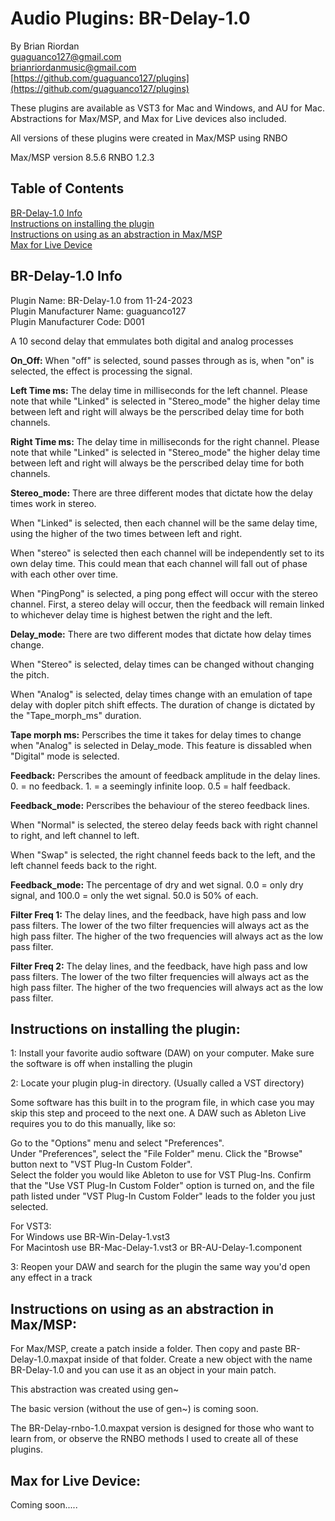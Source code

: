 # Audio Plugins: BR-Delay-1.0 
By Brian Riordan  
guaguanco127@gmail.com  
brianriordanmusic@gmail.com  
[https://github.com/guaguanco127/plugins](https://github.com/guaguanco127/plugins)

These plugins are available as VST3 for Mac and Windows, and AU for Mac. 
Abstractions for Max/MSP, and Max for Live devices also included. 

All versions of these plugins were created in Max/MSP using RNBO 

Max/MSP version 8.5.6
RNBO 1.2.3

## Table of Contents

[BR-Delay-1.0 Info](#plugininfo)  
[Instructions on installing the plugin](#installation)  
[Instructions on using as an abstraction in Max/MSP](#maxmsp)  
[Max for Live Device](#maxforlive)

## <a name="plugininfo"></a>BR-Delay-1.0 Info

Plugin Name: BR-Delay-1.0 from 11-24-2023  
Plugin Manufacturer Name: guaguanco127  
Plugin Manufacturer Code: D001

A 10 second delay that emmulates both digital and analog processes
    
**On_Off:** When "off" is selected, sound passes through as is, when "on" is selected, the effect is processing the signal. 
 
**Left Time ms:** The delay time in milliseconds for the left channel. Please note that while "Linked" is selected in "Stereo_mode" the higher delay time between left and right will always be the perscribed delay time for both channels.  

**Right Time ms:** The delay time in milliseconds for the right channel. Please note that while "Linked" is selected in "Stereo_mode" the higher delay time between left and right will always be the perscribed delay time for both channels.  

**Stereo_mode:** There are three different modes that dictate how the delay times work in stereo. 

When "Linked" is selected, then each channel will be the same delay time, using the higher of the two times between left and right. 

When "stereo" is selected then each channel will be independently set to its own delay time. This could mean that each channel will fall out of phase with each other over time. 

When "PingPong" is selected, a ping pong effect will occur with the stereo channel. First, a stereo delay will occur, then the feedback will remain linked to whichever delay time is highest betwen the right and the left.

**Delay_mode:** There are two different modes that dictate how delay times change.

When "Stereo" is selected, delay times can be changed without changing the pitch.

When "Analog" is selected, delay times change with an emulation of tape delay with dopler pitch shift effects. The duration of change is dictated by the "Tape_morph_ms" duration. 

**Tape morph ms:** Perscribes the time it takes for delay times to change when "Analog" is selected in Delay_mode. This feature is dissabled when "Digital" mode is selected. 

**Feedback:** Perscribes the amount of feedback amplitude in the delay lines. 0. = no feedback. 1. = a seemingly infinite loop. 0.5 = half feedback. 

**Feedback_mode:** Perscribes the behaviour of the stereo feedback lines.

When "Normal" is selected, the stereo delay feeds back with right channel to right, and left channel to left. 

When "Swap" is selected, the right channel feeds back to the left, and the left channel feeds back to the right. 

**Feedback_mode:** The percentage of dry and wet signal. 0.0 = only dry signal, and 100.0 = only the wet signal. 50.0 is 50% of each.

**Filter Freq 1:** The delay lines, and the feedback, have high pass and low pass filters. The lower of the two filter frequencies will always act as the high pass filter. The higher of the two frequencies will always act as the low pass filter. 

**Filter Freq 2:** The delay lines, and the feedback, have high pass and low pass filters. The lower of the two filter frequencies will always act as the high pass filter. The higher of the two frequencies will always act as the low pass filter. 


## <a name="installation"></a>Instructions on installing the plugin:

1: Install your favorite audio software (DAW) on your computer. Make sure the software is off when installing the plugin
 
2: Locate your plugin plug-in directory. (Usually called a VST directory)  

Some software has this built in to the program file, in which case you may skip this step and proceed to the next one. A DAW such as Ableton Live requires you to do this manually, like so:  

Go to the "Options" menu and select "Preferences".  
Under "Preferences", select the "File Folder" menu.
Click the "Browse" button next to "VST Plug-In Custom Folder".  
Select the folder you would like Ableton to use for VST Plug-Ins.
Confirm that the "Use VST Plug-In Custom Folder" option is turned on, and the file path listed under "VST Plug-In Custom Folder" leads to the folder you just selected.

For VST3:   
For Windows use BR-Win-Delay-1.vst3   
For Macintosh use BR-Mac-Delay-1.vst3 or BR-AU-Delay-1.component

3: Reopen your DAW and search for the plugin the same way you'd open any effect in a track

## <a name="maxmsp"></a>Instructions on using as an abstraction in Max/MSP:


For Max/MSP, create a patch inside a folder. Then copy and paste BR-Delay-1.0.maxpat inside of that folder. Create a new object with the name BR-Delay-1.0 and you can use it as an object in your main patch. 

This abstraction was created using gen~ 

The basic version (without the use of gen~) is coming soon. 

The BR-Delay-rnbo-1.0.maxpat version is designed for those who want to learn from, or observe the RNBO methods I used to create all of these plugins. 

## <a name="maxforlive"></a>Max for Live Device:

Coming soon.....
 